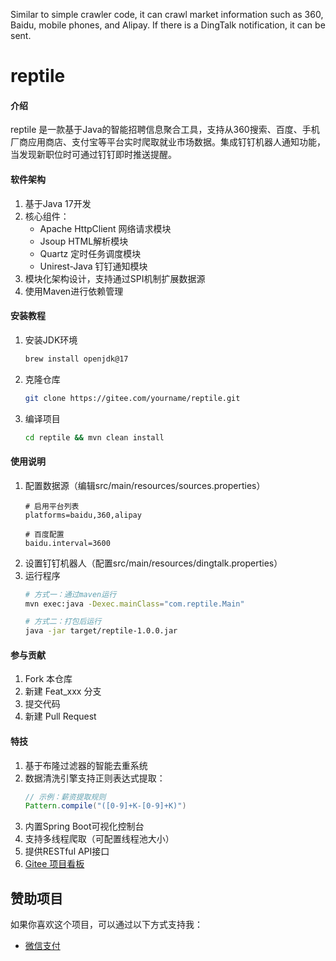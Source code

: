 Similar to simple crawler code, it can crawl market information such as 360, Baidu, mobile phones, and Alipay. If there is a DingTalk notification, it can be sent.


# reptile

#### 介绍
reptile 是一款基于Java的智能招聘信息聚合工具，支持从360搜索、百度、手机厂商应用商店、支付宝等平台实时爬取就业市场数据。集成钉钉机器人通知功能，当发现新职位时可通过钉钉即时推送提醒。

#### 软件架构
1. 基于Java 17开发
2. 核心组件：
   - Apache HttpClient 网络请求模块
   - Jsoup HTML解析模块
   - Quartz 定时任务调度模块
   - Unirest-Java 钉钉通知模块
3. 模块化架构设计，支持通过SPI机制扩展数据源
4. 使用Maven进行依赖管理

#### 安装教程

1. 安装JDK环境
   ```bash
   brew install openjdk@17
   ```
2. 克隆仓库
   ```bash
   git clone https://gitee.com/yourname/reptile.git
   ```
3. 编译项目
   ```bash
   cd reptile && mvn clean install
   ```

#### 使用说明

1. 配置数据源（编辑src/main/resources/sources.properties）
   ```properties
   # 启用平台列表
   platforms=baidu,360,alipay
   
   # 百度配置
   baidu.interval=3600
   ```
2. 设置钉钉机器人（配置src/main/resources/dingtalk.properties）
3. 运行程序
   ```bash
   # 方式一：通过maven运行
   mvn exec:java -Dexec.mainClass="com.reptile.Main"

   # 方式二：打包后运行
   java -jar target/reptile-1.0.0.jar
   ```

#### 参与贡献

1.  Fork 本仓库
2.  新建 Feat_xxx 分支
3.  提交代码
4.  新建 Pull Request

#### 特技

1. 基于布隆过滤器的智能去重系统
2. 数据清洗引擎支持正则表达式提取：
   ```java
   // 示例：薪资提取规则
   Pattern.compile("([0-9]+K-[0-9]+K)")
   ```
3. 内置Spring Boot可视化控制台
4. 支持多线程爬取（可配置线程池大小）
5. 提供RESTful API接口
6. [Gitee 项目看板](https://gitee.com/yourname/reptile/boards)


## 赞助项目
 
如果你喜欢这个项目，可以通过以下方式支持我：
 
- [微信支付](https://github.com/user-attachments/assets/3e3f3a76-4783-4797-aab9-16f1fd70e08b)


